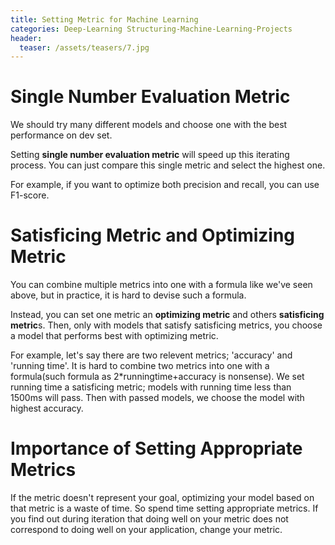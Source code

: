 ```yaml
---
title: Setting Metric for Machine Learning
categories: Deep-Learning Structuring-Machine-Learning-Projects
header:
  teaser: /assets/teasers/7.jpg
---
```


# Single Number Evaluation Metric

We should try many different models and choose one with the best performance on dev set.

Setting **single number evaluation metric** will speed up this iterating process. You can just compare this single metric and select the highest one.

For example, if you want to optimize both precision and recall, you can use F1-score.

# Satisficing Metric and Optimizing Metric

You can combine multiple metrics into one with a formula like we've seen above, but in practice, it is hard to devise such a formula.

Instead, you can set one metric an **optimizing metric** and others **satisficing metric**s. Then, only with models that satisfy satisficing metrics, you choose a model that performs best with optimizing metric.

For example, let's say there are two relevent metrics; 'accuracy' and 'running time'. It is hard to combine two metrics into one with a formula(such formula as 2*runningtime+accuracy is nonsense). We set running time a satisficing metric; models with running time less than 1500ms will pass. Then with passed models, we choose the model with highest accuracy.

# Importance of Setting Appropriate Metrics

If the metric doesn't represent your goal, optimizing your model based on that metric is a waste of time. So spend time setting appropriate metrics. If you find out during iteration that doing well on your metric does not correspond to doing well on your application, change your metric.
